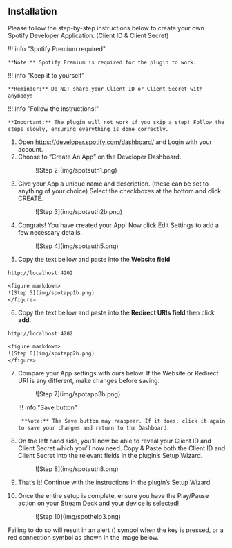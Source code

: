 ## Installation
Please follow the step-by-step instructions below to create your own Spotify Developer Application. (Client ID & Client Secret)

!!! info "Spotify Premium required"

    **Note:** Spotify Premium is required for the plugin to work.

!!! info "Keep it to yourself"

    **Reminder:** Do NOT share your Client ID or Client Secret with anybody!

!!! info "Follow the instructions!"

    **Important:** The plugin will not work if you skip a step! Follow the steps slowly, ensuring everything is done correctly.

1. Open https://developer.spotify.com/dashboard/ and Login with your account.
2. Choose to “Create An App” on the Developer Dashboard.
    <figure markdown>
    ![Step 2](img/spotauth1.png)
    </figure>
3. Give your App a unique name and description. (these can be set to anything of your choice)
Select the checkboxes at the bottom and click CREATE.
    <figure markdown>
    ![Step 3](img/spotauth2b.png)
    </figure>
4. Congrats! You have created your App! Now click Edit Settings to add a few necessary details.
    <figure markdown>
    ![Step 4](img/spotauth5.png)
    </figure>
5. Copy the text bellow and paste into the **Website field**
```
http://localhost:4202
```
    <figure markdown>
    ![Step 5](img/spotapp1b.png)
    </figure>
6. Copy the text bellow and paste into the **Redirect URIs field** then click **add**.
```
http://localhost:4202
``` 
    <figure markdown>
    ![Step 6](img/spotapp2b.png)
    </figure>
7. Compare your App settings with ours below. If the Website or Redirect URI is any different, make changes before saving.
    <figure markdown>
    ![Step 7](img/spotapp3b.png)
    </figure>
    !!! info "Save button"

        **Note:** The Save button may reappear. If it does, click it again to save your changes and return to the Dashboard.

8. On the left hand side, you’ll now be able to reveal your Client ID and Client Secret which you’ll now need.
Copy & Paste both the Client ID and Client Secret into the relevant fields in the plugin’s Setup Wizard.
    <figure markdown>
    ![Step 8](img/spotauth8.png)
    </figure>

9. That’s it! Continue with the instructions in the plugin’s Setup Wizard.
10. Once the entire setup is complete, ensure you have the Play/Pause action on your Stream Deck and your device is selected!
    <figure markdown>
    ![Step 10](img/spothelp3.png)
    </figure>

Failing to do so will result in an alert () symbol when the key is pressed, or a red connection symbol as shown in the image below.